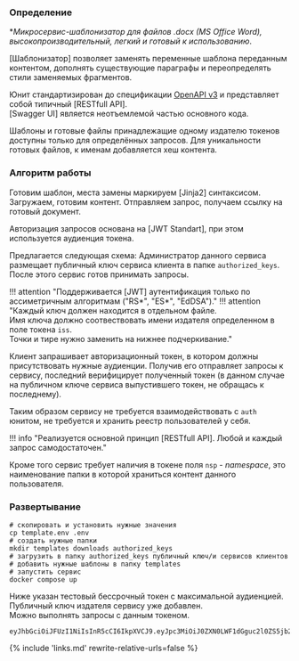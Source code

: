 ### Определение 
**Микросервис-шаблонизатор для файлов *.docx (MS Office Word), высокопроизводительный, легкий и готовый к использованию**.  

[Шаблонизатор] позволяет заменять переменные шаблона переданным контентом, дополнять существующие параграфы и переопределять стили заменяемых фрагментов.

Юнит стандартизирован до спецификации [OpenAPI v3](https://spec.openapis.org/oas/v3.0.3) и представляет собой типичный [RESTfull API].<br>[Swagger UI] является неотъемлемой частью основного кода.

Шаблоны и готовые файлы принадлежащие одному издателю токенов доступны только для определённых запросов. Для уникальности готовых файлов, к именам добавляется хеш контента.

### Алгоритм работы

Готовим шаблон, места замены маркируем [Jinja2] синтаксисом. Загружаем, готовим контент. Отправляем запрос, получаем ссылку на готовый документ. 

Авторизация запросов основана на [JWT Standart], при этом используется аудиенция токена.  

Предлагается следующая схема: Администратор данного сервиса размещает публичный ключ сервиса клиента в папке `authorized_keys`. После этого сервис готов принимать запросы.

!!! attention "Поддерживается [JWT] аутентификация только по ассиметричным алгоритмам ("RS*", "ES*", "EdDSA")."
!!! attention "Каждый ключ должен находится в отдельном файле.<br> Имя ключа должно соотвествовать имени издателя определенном в поле токена `iss`.<br> Точки и тире нужно заменить на нижнее подчеркивание."

Клиент запрашивает авторизационный токен, в котором должны присутствовать нужные аудиенции. Получив его отправляет запросы к сервису, последний верифицирует полученный токен (в данном случае на публичном ключе сервиса выпустившего токен, не обращась к последнему).  

Таким образом сервису не требуется взаимодействовать с `auth` юнитом, не требуется и хранить реестр пользователей у себя.  

!!! info "Реализуется основной принцип [RESTfull API]. Любой и каждый запрос самодостаточен."  

Кроме того сервис требует наличия в токене поля `nsp` - _namespace_, это наименование папки в которой храниться контент данного пользователя.

### Развертывание

```shell
# скопировать и установить нужные значения
cp template.env .env
# создать нужные папки
mkdir templates downloads authorized_keys 
# загрузить в папку authorized_keys публичный ключ/и сервисов клиентов
# добавить нужные шаблоны в папку templates
# запустить сервис
docker compose up 
```

Ниже указан тестовый бессрочный токен с максимальной аудиенцией.   
Публичный ключ издателя сервису уже добавлен.  
Можно выполнять запросы с данным токеном. 
```shell
eyJhbGciOiJFUzI1NiIsInR5cCI6IkpXVCJ9.eyJpc3MiOiJ0ZXN0LWF1dGguc2l0ZS5jb20iLCJ0eXBlIjoiYWNjZXNzIiwiZXhwIjoxOTk0ODE5MDgxLCJhdWQiOlsiZG9jeC1zdXBlciJdfQ.nDpRlfCJlZK6MwsQERyZQfsztqNC8_MKuYApyS2IWwBEjkw3lQ7ne6OyG6qvHQS7dB2JRy_uJuJDDjswQYVWuA
```

{% 
include 'links.md'
rewrite-relative-urls=false
%}
